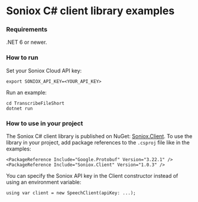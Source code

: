 # Soniox C# client library examples

### Requirements

.NET 6 or newer.

### How to run

Set your Soniox Cloud API key:

```
export SONIOX_API_KEY=<YOUR_API_KEY>
```

Run an example:

```
cd TranscribeFileShort
dotnet run
```

### How to use in your project

The Soniox C# client library is published on NuGet:
[Soniox.Client](https://www.nuget.org/packages/Soniox.Client/).
To use the library in your project, add package references to the
`.csproj` file like in the examples:

```
<PackageReference Include="Google.Protobuf" Version="3.22.1" />
<PackageReference Include="Soniox.Client" Version="1.0.3" />
```

You can specify the Soniox API key in the Client constructor instead
of using an environment variable:

```
using var client = new SpeechClient(apiKey: ...);
```
